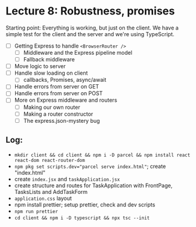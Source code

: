 # Lecture 8: Robustness, promises

Starting point: Everything is working, but just on the client.
We have a simple test for the client and the server and we're
using TypeScript.

- [ ] Getting Express to handle `<BrowserRouter />`
  - [ ] Middleware and the Express pipeline model
  - [ ] Fallback middleware
- [ ] Move logic to server
- [ ] Handle slow loading on client
  - [ ] callbacks, Promises, async/await
- [ ] Handle errors from server on GET
- [ ] Handle errors from server on POST
- [ ] More on Express middleware and routers
  - [ ] Making our own router
  - [ ] Making a router constructor
  - [ ] The express.json-mystery bug

## Log:

- `mkdir client && cd client && npm i -D parcel && npm install react react-dom react-router-dom`
- `npm pkg set scripts.dev="parcel serve index.html"`; create "index.html"
- create `index.jsx` and `taskApplication.jsx`
- create structure and routes for TaskApplication with FrontPage, TasksLists and AddTaskForm
- `application.css` layout
- npm install prettier; setup prettier, check and dev scripts
- `npm run prettier`
- `cd client && npm i -D typescript && npx tsc --init`